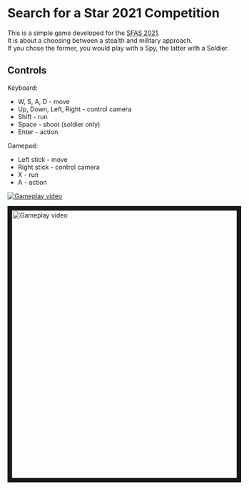 # Search for a Star 2021 Competition #

This is a simple game developed for the [SFAS 2021](https://itch.io/jam/sfas-games-programming-2021).  
It is about a choosing between a stealth and military approach.  
If you chose the former, you would play with a Spy, the latter with a Soldier.  

## Controls

Keyboard:
* W, S, A, D - move
* Up, Down, Left, Right - control camera
* Shift - run
* Space - shoot (soldier only)
* Enter - action

Gamepad:
* Left stick - move
* Right stick - control camera
* X - run
* A - action

[![Gameplay video](https://img.itch.zone/aW1hZ2UvODkyOTI0LzUwNDIzOTQucG5n/original/WLGENZ.png)](https://youtu.be/FyQYntlk6EA)

<a href="http://www.youtube.com/watch?feature=player_embedded&v=FyQYntlk6EA
" target="_blank"><img src="http://img.youtube.com/vi/FyQYntlk6EA/0.jpg" 
alt="Gameplay video" width="800" height="600" border="10" /></a>
